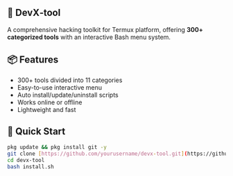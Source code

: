 ## 👾 DevX‑tool

A comprehensive hacking toolkit for Termux platform, offering **300+ categorized tools** with an interactive Bash menu system.

## 📦 Features
- 300+ tools divided into 11 categories
- Easy-to-use interactive menu
- Auto install/update/uninstall scripts
- Works online or offline
- Lightweight and fast

## 🚀 Quick Start
```bash
pkg update && pkg install git -y
git clone [https://github.com/yourusername/devx-tool.git](https://github.com/TheDarkBoyUnkown/Dev-X.git)
cd devx-tool
bash install.sh
